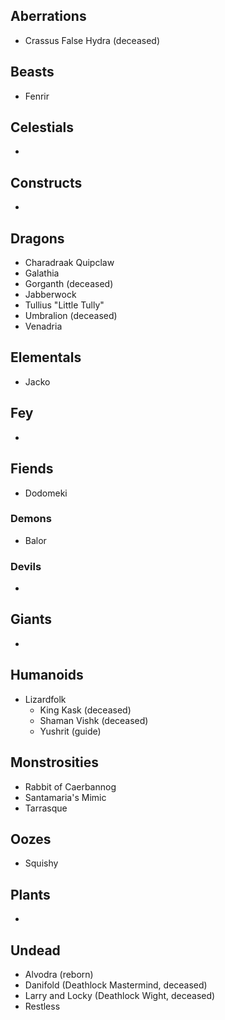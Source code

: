 ## Aberrations
- Crassus False Hydra (deceased)

## Beasts
- Fenrir

## Celestials
- 

## Constructs
- 

## Dragons
- Charadraak Quipclaw
- Galathia
- Gorganth (deceased)
- Jabberwock
- Tullius "Little Tully"
- Umbralion (deceased)
- Venadria

## Elementals
- Jacko

## Fey
- 

## Fiends
- Dodomeki

### Demons
- Balor

### Devils
- 

## Giants
- 

## Humanoids
- Lizardfolk
	- King Kask (deceased)
	- Shaman Vishk (deceased)
	- Yushrit (guide)

## Monstrosities
- Rabbit of Caerbannog
- Santamaria's Mimic
- Tarrasque

## Oozes
- Squishy

## Plants
- 

## Undead
- Alvodra (reborn)
- Danifold (Deathlock Mastermind, deceased)
- Larry and Locky (Deathlock Wight, deceased)
- Restless


